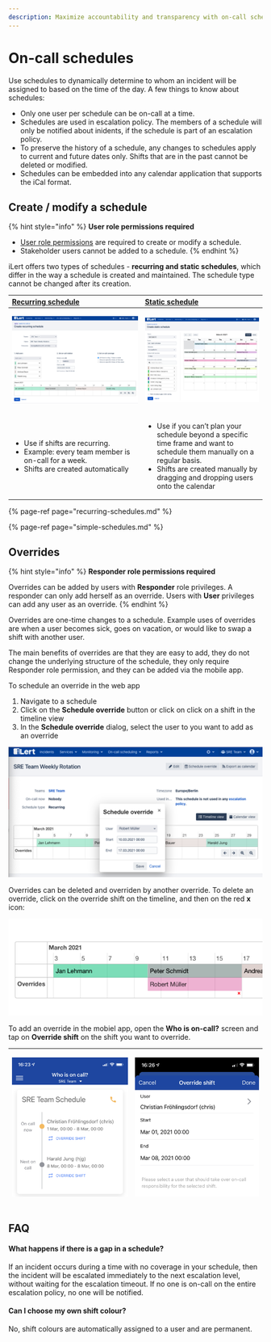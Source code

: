 ```yaml
---
description: Maximize accountability and transparency with on-call schedules
---
```


# On-call schedules

Use schedules to dynamically determine to whom an incident will be assigned to based on the time of the day. A few things to know about schedules:

* Only one user per schedule can be on-call at a time.
* Schedules are used in escalation policy. The members of a schedule will only be notified about inidents, if the schedule is part of an escalation policy.
* To preserve the history of a schedule, any changes to schedules apply to current and future dates only. Shifts that are in the past cannot be deleted or modified.
* Schedules can be embedded into any calendar application that supports the iCal format.

## Create / modify a schedule

{% hint style="info" %}
**User role permissions required**

* [User role permissions](../user-roles-and-permissions.md) are required to create or modify a schedule. 
* Stakeholder users cannot be added to a schedule.
{% endhint %}

iLert offers two types of schedules - **recurring and static schedules**, which differ in the way a schedule is created and maintained. The schedule type cannot be changed after its creation.

<table>
  <thead>
    <tr>
      <th style="text-align:left"><a href="recurring-schedules.md">Recurring schedule</a>
      </th>
      <th style="text-align:left"><a href="simple-schedules.md">Static schedule</a>
      </th>
    </tr>
  </thead>
  <tbody>
    <tr>
      <td style="text-align:left">
        <p>
          <img src="../../.gitbook/assets/image (28).png" alt/>
        </p>
        <p></p>
      </td>
      <td style="text-align:left">
        <p>
          <img src="../../.gitbook/assets/image (32).png" alt/>
        </p>
        <p></p>
      </td>
    </tr>
    <tr>
      <td style="text-align:left">
        <ul>
          <li>Use if shifts are recurring.</li>
          <li>Example: every team member is on-call for a week.</li>
          <li>Shifts are created automatically</li>
        </ul>
      </td>
      <td style="text-align:left">
        <ul>
          <li>Use if you can&#x2019;t plan your schedule beyond a specific time frame
            and want to schedule them manually on a regular basis.</li>
          <li>Shifts are created manually by dragging and dropping users onto the calendar</li>
        </ul>
      </td>
    </tr>
  </tbody>
</table>

{% page-ref page="recurring-schedules.md" %}

{% page-ref page="simple-schedules.md" %}

## Overrides

{% hint style="info" %}
**Responder role permissions required**

Overrides can be added by users with **Responder** role privileges. A responder can only add herself as an override. Users with **User** privileges can add any user as an override.
{% endhint %}

Overrides are one-time changes to a schedule. Example uses of overrides are when a user becomes sick, goes on vacation, or would like to swap a shift with another user.

The main benefits of overrides are that they are easy to add, they do not change the underlying structure of the schedule, they only require Responder role permission, and they can be added via the mobile app.

To schedule an override in the web app

1. Navigate to a schedule
2. Click on the **Schedule override** button or click on click on a shift in the timeline view
3. In the **Schedule override** dialog, select the user to you want to add as an override

![](../../.gitbook/assets/image%20%2827%29.png)

Overrides can be deleted and overriden by another override. To delete an override, click on the override shift on the timeline, and then on the red **x** icon:

![](../../.gitbook/assets/image%20%2826%29.png)

To add an override in the mobiel app, open the **Who is on-call?** screen and tap on **Override shift** on the shift you want to override. 

<table>
  <thead>
    <tr>
      <th style="text-align:center">
        <p></p>
        <p>
          <img src="../../.gitbook/assets/image (31).png" alt/>
        </p>
      </th>
      <th style="text-align:center">
        <p></p>
        <p>
          <img src="../../.gitbook/assets/image (34).png" alt/>
        </p>
      </th>
    </tr>
  </thead>
  <tbody></tbody>
</table>

## FAQ

#### What happens if there is a gap in a schedule?

If an incident occurs during a time with no coverage in your schedule, then the incident will be escalated immediately to the next escalation level, without waiting for the escalation timeout. If no one is on-call on the entire escalation policy, no one will be notified. 

#### Can I choose my own shift colour?

No, shift colours are automatically assigned to a user and are permanent. 

